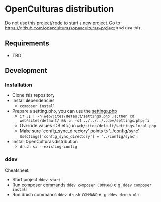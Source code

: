 # OpenCulturas distribution

Do not use this project/code to start a new project. Go to https://github.com/openculturas/openculturas-project
and use this.

## Requirements
* TBD


## Development

### Installation

* Clone this repository
* Install dependencies
  * `composer install`
* Prepare a setting.php, you can use the [settings.php](.ddev/settings.php)
  * `if [[ ! -h web/sites/default/settings.php ]];then cd web/sites/default/ && ln -sf ../../../.ddev/settings.php;fi`
  * Override values (DB etc.) in `web/sites/default/settings.local.php`
  * Make sure 'config_sync_directory' points to '../config/sync'
    `$settings['config_sync_directory'] = '../config/sync';`
* Install OpenCulturas distribution
  * `drush si --existing-config`

### ddev

Cheatsheet:

* Start project `ddev start`
* Run composer commands `ddev composer COMMAND` e.g. `ddev composer install`
* Run drush commands `ddev drush COMMAND` e. g. `ddev drush uli`


